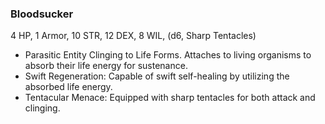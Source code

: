 ### Bloodsucker

4 HP, 1 Armor, 10 STR, 12 DEX, 8 WIL, (d6, Sharp Tentacles)

- Parasitic Entity Clinging to Life Forms. Attaches to living organisms to absorb their life energy for sustenance.
- Swift Regeneration: Capable of swift self-healing by utilizing the absorbed life energy.
- Tentacular Menace: Equipped with sharp tentacles for both attack and clinging.

